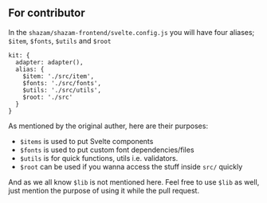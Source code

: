 ## For contributor
In the `shazam/shazam-frontend/svelte.config.js` you will have four aliases; `$item`, `$fonts`, `$utils` and `$root`

```
kit: {
  adapter: adapter(),
  alias: {
    $item: './src/item',
    $fonts: './src/fonts',
    $utils: './src/utils',
    $root: './src'
  }
}
```

As mentioned by the original auther, here are their purposes:

- `$items` is used to put Svelte components
- `$fonts` is used to put custom font dependencies/files
- `$utils` is for quick functions, utils i.e. validators.
- `$root` can be used if you wanna access the stuff inside `src/` quickly

And as we all know `$lib` is not mentioned here. Feel free to use `$lib` as well, just mention the purpose of using it while the pull request.
